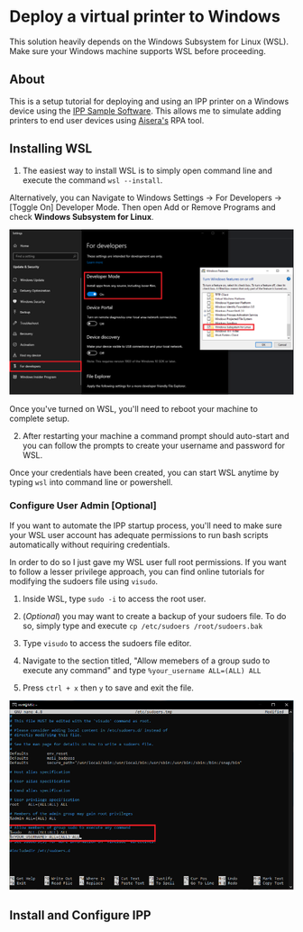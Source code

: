 # Deploy a virtual printer to Windows

This solution heavily depends on the Windows Subsystem for Linux (WSL).  Make sure your Windows machine supports WSL before proceeding.

## About

This is a setup tutorial for deploying and using an IPP printer on a Windows device using the [IPP Sample Software](https://github.com/istopwg/ippsample).  This allows me to simulate adding printers to end user devices using [Aisera's](https://aisera.com/) RPA tool.

## Installing WSL

1.  The easiest way to install WSL is to simply open command line and execute the command `wsl --install`.

Alternatively, you can Navigate to Windows Settings -> For Developers -> [Toggle On] Developer Mode.  Then open Add or Remove Programs and check **Windows Subsystem for Linux**.

![turnOnWSL.png](screenshots/turnOnWSL.png)

Once you've turned on WSL, you'll need to reboot your machine to complete setup.

2.	After restarting your machine a command prompt should auto-start and you can follow the prompts to create your username and password for WSL.

Once your credentials have been created, you can start WSL anytime by typing `wsl` into command line or powershell.

### Configure User Admin [Optional]

If you want to automate the IPP startup process, you'll need to make sure your WSL user account has adequate permissions to run bash scripts automatically without requiring credentials.

In order to do so I just gave my WSL user full root permissions.  If you want to follow a lesser privilege approach, you can find online tutorials for modifying the sudoers file using `visudo`.

1.  Inside WSL, type `sudo -i` to access the root user.

2.  (*Optional*) you may want to create a backup of your sudoers file.  To do so, simply type and execute `cp /etc/sudoers /root/sudoers.bak`

3.  Type `visudo` to access the sudoers file editor.

4.  Navigate to the section titled, "Allow memebers of a group sudo to execute any command" and type `%your_username ALL=(ALL) ALL`

5.  Press `ctrl + x` then `y` to save and exit the file.

![visudo.png](screenshots/visudo.png)

## Install and Configure IPP